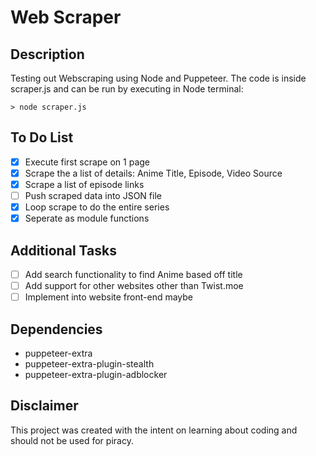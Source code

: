 # Web Scraper

## Description
 Testing out Webscraping using Node and Puppeteer. 
 The code is inside scraper.js and can be run by executing in Node terminal: 
 
```node terminal
> node scraper.js
```

## To Do List
- [X] Execute first scrape on 1 page
- [X] Scrape the a list of details: Anime Title, Episode, Video Source
- [X] Scrape a list of episode links
- [ ] Push scraped data into JSON file
- [X] Loop scrape to do the entire series
- [X] Seperate as module functions

## Additional Tasks
- [ ] Add search functionality to find Anime based off title
- [ ] Add support for other websites other than Twist.moe
- [ ] Implement into website front-end maybe

## Dependencies
- puppeteer-extra
- puppeteer-extra-plugin-stealth
- puppeteer-extra-plugin-adblocker

## Disclaimer
This project was created with the intent on learning about coding and should not be used for piracy.
